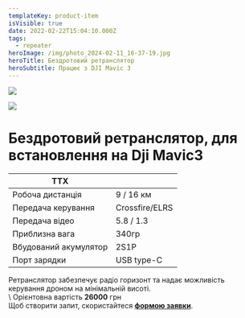 ```yaml
---
templateKey: product-item
isVisible: true
date: 2022-02-22T15:04:10.000Z
tags:
  - repeater
heroImage: /img/photo_2024-02-11_16-37-19.jpg
heroTitle: Бездротовий ретранслятор
heroSubtitle: Працює з DJI Mavic 3
---
```

![](/img/photo_2024-02-11_15-02-10.jpg)

![](/img/photo_2024-02-11_16-37-19.jpg)

# Бездротовий ретранслятор, для встановлення на Dji Mavic3

| ТТХ                    |                |
| ---------------------- | -------------- |
| Робоча дистанція       | 9 / 16 км      |
| Передача керування     | Crossfire/ELRS |
| Передача відео         | 5.8 / 1.3      |
| П﻿риблизна вага        | 340гр          |
| В﻿будований акумулятор | 2S1P           |
| П﻿орт зарядки          | USB type-C     |

Ретранслятор забезпечує радіо горизонт та надає можливість керування дроном на мінімальній висоті.\
\ 
Орієнтовна вартість **26000** грн \
Щоб створити запит, скористайтеся <a href="https://docs.google.com/forms/d/e/1FAIpQLSflTILqQ9CENT9xGsnn4Ke6l-D-2m2yaclV2jH2pzXmjGk51w/viewform" target="_blank" rel="noopener noreferrer">**формою заявки**</a>.